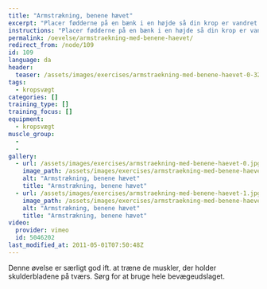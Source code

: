 ```yaml
---
title: "Armstrækning, benene hævet"
excerpt: "Placer fødderne på en bænk i en højde så din krop er vandret når du har strakte arme med hænderne i gulvet. Sænk dig derefter ned til gulvet og op igen. Hold kroppen helt strakt gennem hele øvelsen."
instructions: "Placer fødderne på en bænk i en højde så din krop er vandret når du har strakte arme med hænderne i gulvet. Sænk dig derefter ned til gulvet og op igen. Hold kroppen helt strakt gennem hele øvelsen."
permalink: /oevelse/armstraekning-med-benene-haevet/
redirect_from: /node/109
id: 109
language: da
header:
  teaser: /assets/images/exercises/armstraekning-med-benene-haevet-0-320.jpg
tags:
  - kropsvægt
categories: []
training_type: [] 
training_focus: []
equipment:
  - kropsvægt
muscle_group:
  - 
  - 
gallery:
  - url: /assets/images/exercises/armstraekning-med-benene-haevet-0.jpg
    image_path: /assets/images/exercises/armstraekning-med-benene-haevet-0-320.jpg
    alt: "Armstrækning, benene hævet"
    title: "Armstrækning, benene hævet"
  - url: /assets/images/exercises/armstraekning-med-benene-haevet-1.jpg
    image_path: /assets/images/exercises/armstraekning-med-benene-haevet-1-320.jpg
    alt: "Armstrækning, benene hævet"
    title: "Armstrækning, benene hævet"
video:
  provider: vimeo
  id: 5046202
last_modified_at: 2011-05-01T07:50:48Z
---
```


Denne øvelse er særligt god ift. at træne de muskler, der holder skulderbladene på tværs. Sørg for at bruge hele bevægeudslaget.
